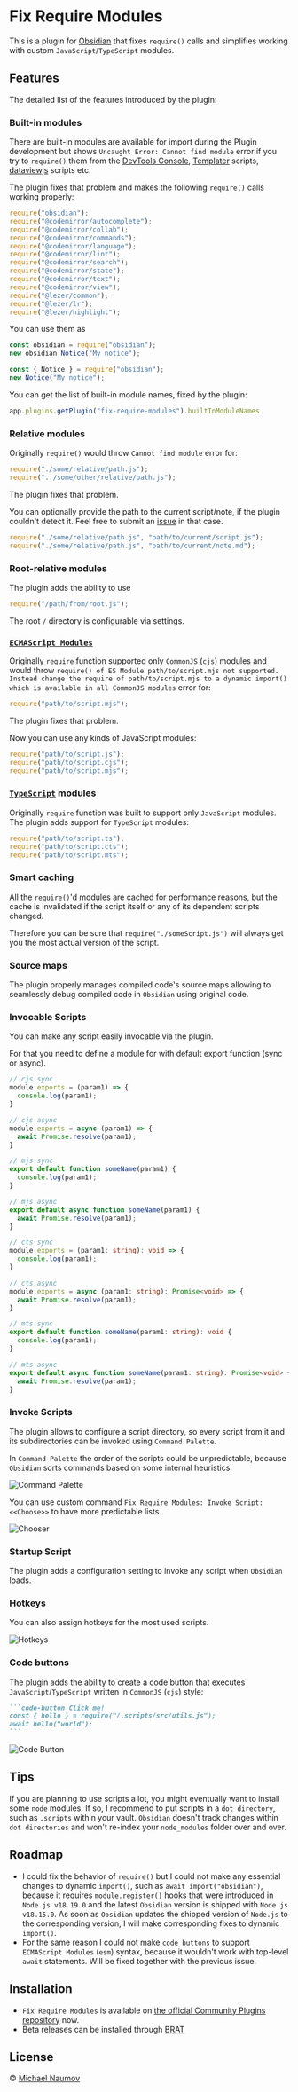 # Fix Require Modules

This is a plugin for [Obsidian](https://obsidian.md/) that fixes `require()` calls and simplifies working with custom `JavaScript`/`TypeScript` modules.

## Features

The detailed list of the features introduced by the plugin:

### Built-in modules

There are built-in modules are available for import during the Plugin development but shows `Uncaught Error: Cannot find module` error if you try to `require()` them from the [DevTools Console], [Templater] scripts, [dataviewjs] scripts etc.

The plugin fixes that problem and makes the following `require()` calls working properly:

```js
require("obsidian");
require("@codemirror/autocomplete");
require("@codemirror/collab");
require("@codemirror/commands");
require("@codemirror/language");
require("@codemirror/lint");
require("@codemirror/search");
require("@codemirror/state");
require("@codemirror/text");
require("@codemirror/view");
require("@lezer/common");
require("@lezer/lr");
require("@lezer/highlight");
```

You can use them as

```js
const obsidian = require("obsidian");
new obsidian.Notice("My notice");

const { Notice } = require("obsidian");
new Notice("My notice");
```

You can get the list of built-in module names, fixed by the plugin:

```js
app.plugins.getPlugin("fix-require-modules").builtInModuleNames
```

### Relative modules

Originally `require()` would throw `Cannot find module` error for:

```js
require("./some/relative/path.js");
require("../some/other/relative/path.js");
```

The plugin fixes that problem.

You can optionally provide the path to the current script/note, if the plugin couldn't detect it. Feel free to submit an [issue](https://github.com/mnaoumov/obsidian-fix-require-modules/issues) in that case.

```js
require("./some/relative/path.js", "path/to/current/script.js");
require("./some/relative/path.js", "path/to/current/note.md");
```

### Root-relative modules

The plugin adds the ability to use

```js
require("/path/from/root.js");
```

The root `/` directory is configurable via settings.

### [`ECMAScript Modules`][ESM]

Originally `require` function supported only `CommonJS` (`cjs`) modules and would throw `require() of ES Module path/to/script.mjs not supported. Instead change the require of path/to/script.mjs to a dynamic import() which is available in all CommonJS modules` error for:

```js
require("path/to/script.mjs");
```

The plugin fixes that problem.

Now you can use any kinds of JavaScript modules:

```js
require("path/to/script.js");
require("path/to/script.cjs");
require("path/to/script.mjs");
```

### [`TypeScript`][TypeScript] modules

Originally `require` function was built to support only `JavaScript` modules. The plugin adds support for `TypeScript` modules:

```js
require("path/to/script.ts");
require("path/to/script.cts");
require("path/to/script.mts");
```

### Smart caching

All the `require()`'d modules are cached for performance reasons, but the cache is invalidated if the script itself or any of its dependent scripts changed.

Therefore you can be sure that `require("./someScript.js")` will always get you the most actual version of the script.

### Source maps

The plugin properly manages compiled code's source maps allowing to seamlessly debug compiled code in `Obsidian` using original code.

### Invocable Scripts

You can make any script easily invocable via the plugin.

For that you need to define a module for with default export function (sync or async).

```js
// cjs sync
module.exports = (param1) => {
  console.log(param1);
}

// cjs async
module.exports = async (param1) => {
  await Promise.resolve(param1);
}

// mjs sync
export default function someName(param1) {
  console.log(param1);
}

// mjs async
export default async function someName(param1) {
  await Promise.resolve(param1);
}
```

```ts
// cts sync
module.exports = (param1: string): void => {
  console.log(param1);
}

// cts async
module.exports = async (param1: string): Promise<void> => {
  await Promise.resolve(param1);
}

// mts sync
export default function someName(param1: string): void {
  console.log(param1);
}

// mts async
export default async function someName(param1: string): Promise<void> {
  await Promise.resolve(param1);
}
```

### Invoke Scripts

The plugin allows to configure a script directory, so every script from it and its subdirectories can be invoked using `Command Palette`.

In `Command Palette` the order of the scripts could be unpredictable, because `Obsidian` sorts commands based on some internal heuristics.

![Command Palette](images/commmand-palette.png)

You can use custom command `Fix Require Modules: Invoke Script: <<Choose>>` to have more predictable lists

![Chooser](images/chooser.png)

### Startup Script

The plugin adds a configuration setting to invoke any script when `Obsidian` loads.

### Hotkeys

You can also assign hotkeys for the most used scripts.

![Hotkeys](images/hotkeys.png)

### Code buttons

The plugin adds the ability to create a code button that executes `JavaScript`/`TypeScript` written in `CommonJS` (`cjs`) style:

````markdown
```code-button Click me!
const { hello } = require("/.scripts/src/utils.js");
await hello("world");
```
````

![Code Button](images/code-button.png)

## Tips

If you are planning to use scripts a lot, you might eventually want to install some `node` modules. If so, I recommend to put scripts in a `dot directory`, such as `.scripts` within your vault. `Obsidian` doesn't track changes within `dot directories` and won't re-index your `node_modules` folder over and over.

## Roadmap

- I could fix the behavior of `require()` but I could not make any essential changes to dynamic `import()`, such as `await import("obsidian")`, because it requires `module.register()` hooks that were introduced in `Node.js v18.19.0` and the latest `Obsidian` version is shipped with `Node.js v18.15.0`. As soon as `Obsidian` updates the shipped version of `Node.js` to the corresponding version, I will make corresponding fixes to dynamic `import()`.
- For the same reason I could not make `code buttons` to support `ECMAScript Modules` (`esm`) syntax, because it wouldn't work with top-level `await` statements. Will be fixed together with the previous issue.

## Installation

- `Fix Require Modules` is available on [the official Community Plugins repository](https://obsidian.md/plugins) now.
- Beta releases can be installed through [BRAT](https://github.com/TfTHacker/obsidian42-brat)

## License

 © [Michael Naumov](https://github.com/mnaoumov/)

[DevTools Console]: https://developer.chrome.com/docs/devtools/console

[Templater]: https://silentvoid13.github.io/Templater/

[dataviewjs]: https://blacksmithgu.github.io/obsidian-dataview/api/intro/

[ESM]: https://nodejs.org/api/esm.html

[TypeScript]: https://www.typescriptlang.org/
